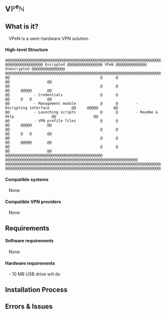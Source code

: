 # <sub>V&#8473;<sup>e</sup>&#8469;</sub>

## What is it?
&nbsp;&nbsp;&nbsp;VPeN is a semi-hardware VPN solution.

#### High-level Structure
```
@@@@@@@@@@@@@@@@@@@@@@@@@@@@@@@@@@@@@@@@@@@@@@@@@@@@@@@@@@@@@@@@@@@@@@@@@@@@@@@@@@@@@@@@@@@
@@@@@@@@@@@@@@@@@ Encrypted @@@@@@@@@@@@@@@@ VPeN @@@@@@@@@@@@@@ Unencrypted @@@@@@@@@@@@@@@
@@@@@@@@@@@@@@@@@@@@@@@@@@@@@@@@@@@@@@@@@@@@@@@@@@@@@@@@@@@@@@@@@@@@@@@@@@@@@@@@@@@@@@@@@@@@@@@@@@@@@@@@@@@@@@
@@                                         @      @                                        @@                 @@
@@                                         @      @                                        @@     @@@@@       @@
@@           - Credentials                 @      @                                        @@     @   @       @@
@@           - Management module           @      @        - Decrypting interface          @@     @@@@@       @@
@@           - Launching scripts           @      @        - Readme & Help                 @@                 @@
@@           - VPN profile files           @      @                                        @@     @@@@@       @@
@@                                         @      @                                        @@     @   @       @@
@@                                         @      @                                        @@     @@@@@       @@
@@                                         @      @                                        @@                 @@
@@@@@@@@@@@@@@@@@@@@@@@@@@@@@@@@@@@@@@@@@@@@      @@@@@@@@@@@@@@@@@@@@@@@@@@@@@@@@@@@@@@@@@@@@@@@@@@@@@@@@@@@@
@@@@@@@@@@@@@@@@@@@@@@@@@@@@@@@@@@@@@@@@@@@@@@@@@@@@@@@@@@@@@@@@@@@@@@@@@@@@@@@@@@@@@@@@@@@@@
@@@@@@@@@@@@@@@@@@@@@@@@@@@@@@@@@@@@@@@@@@@@@@@@@@@@@@@@@@@@@@@@@@@@@@@@@@@@@@@@@@@@@@@@@@@
```
#### Compatible systems
&nbsp;&nbsp;&nbsp;None
#### Compatible VPN providers
&nbsp;&nbsp;&nbsp;None

## Requirements
#### Software requirements
&nbsp;&nbsp;&nbsp;None
#### Hardware requirements
&nbsp;&nbsp;&nbsp;- 10 MB USB drive wiil do
## Installation Process

## Errors & Issues
